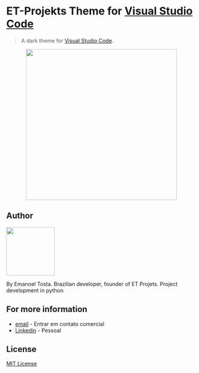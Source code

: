 # ET-Projekts Theme for [Visual Studio Code]((http://code.visualstudio.com))

> A dark theme for [Visual Studio Code](http://code.visualstudio.com).

<div align="center">
<img src="https://github.com/user-attachments/assets/30351854-0ac1-42fb-a602-ba87f915bac5" width="400px" />
</div>

## Author

<div align="left">
<img src="https://github.com/user-attachments/assets/6db6eead-3042-4982-bcca-18d286456089" width="128px" />
</div>

By Emanoel Tosta.
Brazilian developer, founder of ET Projets.
Project development in python

## For more information

* [email](mailto:contato@etprojekts.com.br) - Entrar em contato comercial
* [Linkedin](https://www.linkedin.com/in/emanoel-tosta-09233130b/) - Pessoal

## License

[MIT License](https://github.com/etprojekts/etprojektstheme/blob/main/LICENSE)
